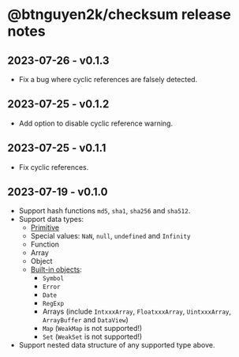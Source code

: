 # @btnguyen2k/checksum release notes

## 2023-07-26 - v0.1.3

- Fix a bug where cyclic references are falsely detected.

## 2023-07-25 - v0.1.2

- Add option to disable cyclic reference warning.

## 2023-07-25 - v0.1.1

- Fix cyclic references.

## 2023-07-19 - v0.1.0

- Support hash functions `md5`, `sha1`, `sha256` and `sha512`.
- Support data types:
  - [Primitive](https://developer.mozilla.org/en-US/docs/Glossary/Primitive)
  - Special values: `NaN`, `null`, `undefined` and `Infinity`
  - Function
  - Array
  - Object
  - [Built-in objects](https://developer.mozilla.org/en-US/docs/Web/JavaScript/Reference/Global_Objects):
    - `Symbol`
    - `Error`
    - `Date`
    - `RegExp`
    - Arrays (include `IntxxxArray`, `FloatxxxArray`, `UintxxxArray`, `ArrayBuffer` and `DataView`)
    - `Map` (`WeakMap` is not supported!)
    - `Set` (`WeakSet` is not supported!)
- Support nested data structure of any supported type above.
